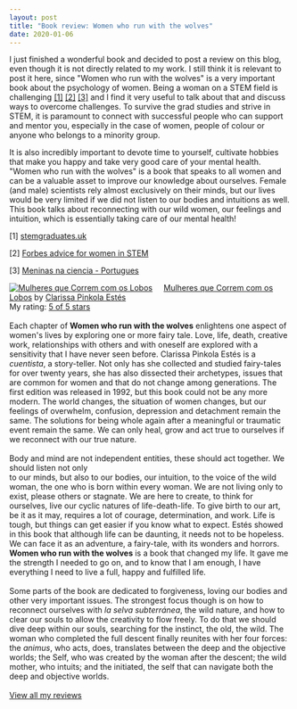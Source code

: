 ```yaml
---
layout: post
title: "Book review: Women who run with the wolves"
date: 2020-01-06
---
```


I just finished a wonderful book and decided to post a review on this blog, even though it is not directly related to my work.
I still think it is relevant to post it here, since "Women who run with the wolves" is a very important book about the
psychology of women. Being a woman on a STEM field is challenging <a href="#footnote-1">[1]</a> 
<a href="#footnote-2">[2]</a> <a href="#footnote-3">[3]</a> and I find it very useful to talk about that and discuss ways to overcome challenges. To survive the grad studies and 
strive in STEM, it is paramount to connect with successful people who can support and mentor you, especially in the case of 
women, people of colour or anyone who belongs to a minority group. 

It is also incredibly important to devote time to yourself, cultivate hobbies that make you happy and take very good care 
of your mental health. "Women who run with the wolves" is a book that speaks to all women and can be a valuable asset to 
improve our knowledge about ourselves. Female (and male) scientists rely almost exclusively on their minds, but our lives would be 
very limited if we did not listen to our bodies and intuitions as well. This book talks about reconnecting with our wild women,
our feelings and intuition, which is essentially taking care of our mental health!

<p id="footnote-1">[1] <a href="https://www.stemgraduates.co.uk/women-in-stem">stemgraduates.uk</a></p>
<p id="footnote-2">[2] <a href="https://www.forbes.com/sites/moiraforbes/2019/03/29/advice-for-the-next-generation-of-women-in-stem/#406a0f465d7f">Forbes advice for women in STEM</a></p>
<p id="footnote-3">[3] <a href="https://www.agenciabrasilia.df.gov.br/2019/09/20/meninas-e-ciencia-organizacoes-suecas-e-gdf-estimulam-aprendizado/">Meninas na ciencia - Portugues</a></p>

<a href="https://www.goodreads.com/book/show/2344328.Mulheres_que_Correm_com_os_Lobos" style="float: left; padding-right: 20px"><img border="0" alt="Mulheres que Correm com os Lobos" src="https://i.gr-assets.com/images/S/compressed.photo.goodreads.com/books/1300409481l/2344328._SX98_.jpg" /></a><a href="https://www.goodreads.com/book/show/2344328.Mulheres_que_Correm_com_os_Lobos">Mulheres que Correm com os Lobos</a> by <a href="https://www.goodreads.com/author/show/901977.Clarissa_Pinkola_Est_s">Clarissa Pinkola Estés</a><br/>
My rating: <a href="https://www.goodreads.com/review/show/2151197158">5 of 5 stars</a><br /><br />
Each chapter of <b>Women who run with the wolves</b> enlightens one aspect of women's lives by exploring one or more fairy tale. Love, life, death, creative work, relationships with others and with oneself are explored with a sensitivity that I have never seen before. Clarissa Pinkola Estés is a <i>cuentista</i>, a story-teller. Not only has she collected and studied fairy-tales for over twenty years, she has also dissected their archetypes, issues that are common for women and that do not change among generations. The first edition was released in 1992, but this book could not be any more modern. The world changes, the situation of women changes, but our feelings of overwhelm, confusion, depression and detachment remain the same. The solutions for being whole again after a meaningful or traumatic event remain the same. We can only heal, grow and act true to ourselves if we reconnect with our true nature.<br /><br />Body and mind are not independent entities, these should act together. We should listen not only<br />to our minds, but also to our bodies, our intuition, to the voice of the wild woman, the one who is born within every woman. We are not living only to exist, please others or stagnate. We are here to create, to think for ourselves, live our cyclic natures of life-death-life. To give birth to our art, be it as it may, requires a lot of courage, determination, and work. Life is tough, but things can get easier if you know what to expect. Estés showed in this book that although life can be daunting, it needs not to be hopeless. We can face it as an adventure, a fairy-tale, with its wonders and horrors. <b>Women who run with the wolves</b> is a book that changed my life. It gave me the strength I needed to go on, and to know that I am enough, I have everything I need to live a full, happy and fulfilled life.<br /><br />Some parts of the book are dedicated to forgiveness, loving our bodies and other very important issues. The strongest focus though is on how to reconnect ourselves with <i>la selva subterránea</i>, the wild nature, and how to clear our souls to allow the creativity to flow freely. To do that we should dive deep within our souls, searching for the instinct, the old, the wild. The woman who completed the full descent finally reunites with her four forces: the <i>animus</i>, who acts, does, translates between the deep and the objective worlds; the Self, who was created by the woman after the descent; the wild mother, who intuits; and the initiated, the self that can navigate both the deep and objective worlds.
<br/><br/>
<a href="https://www.goodreads.com/review/list/69612111-maria-beatriz">View all my reviews</a>
